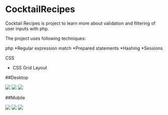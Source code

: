 # CocktailRecipes
Cocktail Recipes is project to learn more about validation and filtering of user inputs with php.

The project uses following techniques:

php
*Regular expression match
*Prepared statements
*Hashing 
*Sessions

CSS
* CSS Grid Layout



##Desktop

![](Cocktail_Recipes/Application_Shots/sign_up_desktop.png)
![](Cocktail_Recipes/Application_Shots/login_desktop.png)
![](Cocktail_Recipes/Application_Shots/content_desktop.png)

##Mobile

![](Cocktail_Recipes/Application_Shots/sign_up_mobile.png)
![](Cocktail_Recipes/Application_Shots/login_mobile.png)
![](Cocktail_Recipes/Application_Shots/content_mobile.png)

